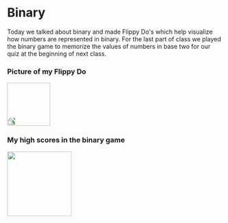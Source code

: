 <style> .rotate {
    transform: rotate(-90deg)}
/* Hello, I learned how to rotate images here
 https://stackoverflow.com/questions/20061774/rotate-an-image-in-image-source-in-html 
 because I was too lazy to do it it in preview */
    </style>
# Binary

Today we talked about binary and made Flippy Do's which help visualize how
numbers are represented in binary. For the last part of class we played the
binary game to memorize the values of numbers in base two for our quiz at
the beginning of next class.


### Picture of my Flippy Do
<img class="rotate" src="/journal_images/flippy_do.jpeg" width=100>

<br>

### My high scores in the binary game
<img src="/journal_images/binary_game_scores.png" width=150>
